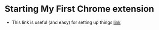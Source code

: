 # Starting My First Chrome extension

* This link is useful (and easy) for setting up things [link](https://github.com/yeoman/generator-chrome-extension)
